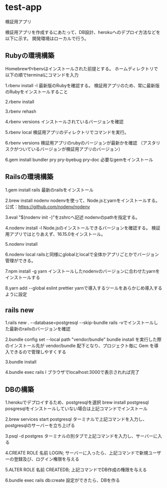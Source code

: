 # test-app
検証用アプリ

検証用アプリを作成するにあたって、DB設計、herokuへのデプロイ方法などを以下に示す。
開発環境はローカルで行う。

## Rubyの環境構築
Homebrewやrbenvはインストールされた前提とする。
ホームディレクトリで以下の順でterminalにコマンドを入力

1.rbenv install -l
最新版のRubyを確認する。
検証用アプリのため、常に最新版のRubyをインストールすること

2.rbenv install <version>

3.rbenv rehash

4.rbenv versions
インストールされているバージョンを確認

5.rbenv local <version>
検証用アプリのディレクトリでコマンドを実行。

6.rbenv versions
検証用アプリのrubyのバージョンが最新かを確認
（アスタリスクがついているバージョンが検証用アプリのバージョン）

6.gem install bundler pry pry-byebug pry-doc
必要なgemをインストール

## Railsの環境構築

1.gem install rails
最新のrailsをインストール

2.brew install nodenv
nodenvを使って、Node.jsとyarnをインストールする。
公式：https://github.com/nodenv/nodenv

3.eval "$(nodenv init -)"をzshrcへ記述
nodenvのpathを指定する。

4.nodenv install -l
Node.jsのインストールできるバージョンを確認する。
検証用アプリではとりあえず、16.15.0をインストール。

5.nodenv install <versions>

6.nodenv local <versions>
railsと同様にglobalとlocalで全体かアプリごとかでバージョン管理ができる。

7.npm install -g yarn
インストールしたnodenvのバージョンに合わせたyarnをインストールする

8.yarn add --global eslint prettier
yarnで導入するツールをあらかじめ導入するように設定

## rails new

1.rails _<version>_ new . --database=postgresql --skip-bundle
rails -vでインストールした最新のrailsのバージョンを確認

2.bundle config set --local path "vendor/bundle"
bundle install を実行した際のインストール先が vendor/bundle 配下となり、プロジェクト毎に Gem を導入できるので管理しやすくする

3.bundle install

4.bundle exec rails l
ブラウザでlocalhost:3000で表示されれば完了

## DBの構築

1.herokuでデプロイするため、postgresqlを選択
brew install postgresql
posgresqlをインストールしていない場合は上記コマンドでインストール

2.brew services start postgresql
ターミナルで上記コマンドを入力し、postgresqlのサーバーを立ち上げる

3.psql -d postgres
ターミナルの別タブで上記コマンドを入力し、サーバーに入る

4.CREATE ROLE 名前 LOGIN;
サーバーに入ったら、上記コマンドで新規ユーザーの登録及び、ログイン権限を与える

5.ALTER ROLE 名前 CREATEDB;
上記コマンドでDB作成の権限を与える

6.bundle exec rails db:create
設定ができたら、DBを作る
